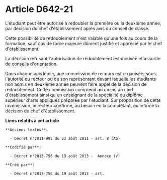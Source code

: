 # Article D642-21

L'étudiant peut être autorisé à redoubler la première ou la deuxième année, par décision du chef d'établissement après avis
du conseil de classe.

Cette possibilité de redoublement n'est valable qu'une fois au cours de la formation, sauf cas de force majeure dûment
justifié et apprécié par le chef d'établissement.

La décision refusant l'autorisation de redoublement est motivée et assortie de conseils d'orientation.

Dans chaque académie, une commission de recours est organisée, sous l'autorité du recteur ou de son représentant devant
laquelle les étudiants non admis en deuxième année peuvent faire appel de la décision de redoublement. Cette commission
comprend au moins un chef d'établissement ainsi qu'un enseignant de la spécialité du diplôme supérieur d'arts appliqués
préparée par l'étudiant. Sur proposition de cette commission, le recteur confirme, au besoin en la complétant, ou infirme la
décision du chef d'établissement.

**Liens relatifs à cet article**

	**Anciens textes**:

	  - Décret n°2011-995 du 23 août 2011 - art. 8 (Ab)

	**Codifié par**:

	  - Décret n°2013-756 du 19 août 2013 -  Annexe (V)

	**Créé par**:

	  - Décret n°2013-756 du 19 août 2013 - art.
